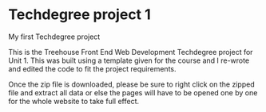# Techdegree project 1
 My first Techdegree project

This is the Treehouse Front End Web Development Techdegree project for Unit 1.
This was built using a template given for the course and I re-wrote and edited the code to fit the project requirements.

Once the zip file is downloaded, please be sure to right click on the zipped file and extract all data or else the pages will have to be opened one by one for the whole website to take full effect.
